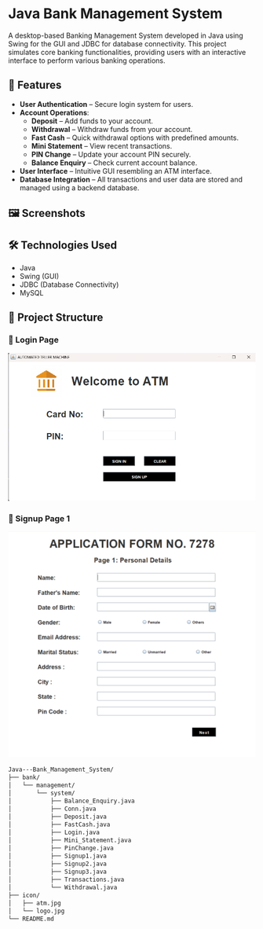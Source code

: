 # Java Bank Management System

A desktop-based Banking Management System developed in Java using Swing for the GUI and JDBC for database connectivity. This project simulates core banking functionalities, providing users with an interactive interface to perform various banking operations.

## 🧰 Features

- **User Authentication** – Secure login system for users.
- **Account Operations**:
  - **Deposit** – Add funds to your account.
  - **Withdrawal** – Withdraw funds from your account.
  - **Fast Cash** – Quick withdrawal options with predefined amounts.
  - **Mini Statement** – View recent transactions.
  - **PIN Change** – Update your account PIN securely.
  - **Balance Enquiry** – Check current account balance.
- **User Interface** – Intuitive GUI resembling an ATM interface.
- **Database Integration** – All transactions and user data are stored and managed using a backend database.

## 🖼️ Screenshots



## 🛠️ Technologies Used

- Java
- Swing (GUI)
- JDBC (Database Connectivity)
- MySQL

## 📁 Project Structure

### 📝 Login Page
![image alt](https://github.com/HarshitKr3005/Java---Bank_Management_System/blob/afaf9ea96dc82ff4cf40309a20f621da580085bb/Screenshots/Login%20Page.png)

### 📝 Signup Page 1
![image alt](https://github.com/HarshitKr3005/Java---Bank_Management_System/blob/bcff654ad90659ba69529a77c9d33cefa98bbab8/Screenshots/Signup%20Page%201.png)






```
Java---Bank_Management_System/
├── bank/
│   └── management/
│       └── system/
│           ├── Balance_Enquiry.java
│           ├── Conn.java
│           ├── Deposit.java
│           ├── FastCash.java
│           ├── Login.java
│           ├── Mini_Statement.java
│           ├── PinChange.java
│           ├── Signup1.java
│           ├── Signup2.java
│           ├── Signup3.java
│           ├── Transactions.java
│           └── Withdrawal.java
├── icon/
│   ├── atm.jpg
│   └── logo.jpg
└── README.md
```



